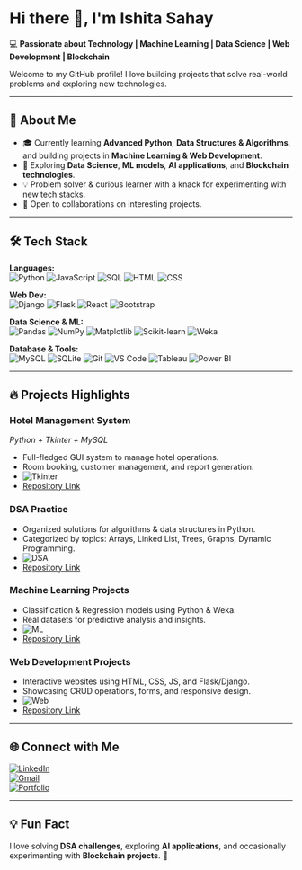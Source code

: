 # Hi there 👋, I'm Ishita Sahay

💻 **Passionate about Technology | Machine Learning | Data Science | Web Development | Blockchain**

Welcome to my GitHub profile! I love building projects that solve real-world problems and exploring new technologies.  

---

## 🌟 About Me
- 🎓 Currently learning **Advanced Python**, **Data Structures & Algorithms**, and building projects in **Machine Learning & Web Development**.  
- 🌱 Exploring **Data Science**, **ML models**, **AI applications**, and **Blockchain technologies**.  
- 💡 Problem solver & curious learner with a knack for experimenting with new tech stacks.  
- 🤝 Open to collaborations on interesting projects.  

---

## 🛠️ Tech Stack

**Languages:**  
![Python](https://img.shields.io/badge/Python-3776AB?style=for-the-badge&logo=python&logoColor=white) 
![JavaScript](https://img.shields.io/badge/JavaScript-F7DF1E?style=for-the-badge&logo=javascript&logoColor=black) 
![SQL](https://img.shields.io/badge/SQL-4479A1?style=for-the-badge&logo=mysql&logoColor=white) 
![HTML](https://img.shields.io/badge/HTML-E34F26?style=for-the-badge&logo=html5&logoColor=white) 
![CSS](https://img.shields.io/badge/CSS-1572B6?style=for-the-badge&logo=css3&logoColor=white)  

**Web Dev:**  
![Django](https://img.shields.io/badge/Django-092E20?style=for-the-badge&logo=django&logoColor=white) 
![Flask](https://img.shields.io/badge/Flask-000000?style=for-the-badge&logo=flask&logoColor=white) 
![React](https://img.shields.io/badge/React-61DAFB?style=for-the-badge&logo=react&logoColor=black) 
![Bootstrap](https://img.shields.io/badge/Bootstrap-7952B3?style=for-the-badge&logo=bootstrap&logoColor=white)  

**Data Science & ML:**  
![Pandas](https://img.shields.io/badge/Pandas-150458?style=for-the-badge&logo=pandas&logoColor=white) 
![NumPy](https://img.shields.io/badge/NumPy-013243?style=for-the-badge&logo=numpy&logoColor=white) 
![Matplotlib](https://img.shields.io/badge/Matplotlib-11557C?style=for-the-badge&logo=matplotlib&logoColor=white) 
![Scikit-learn](https://img.shields.io/badge/Scikit--learn-F7931E?style=for-the-badge&logo=scikitlearn&logoColor=white) 
![Weka](https://img.shields.io/badge/Weka-FF6A00?style=for-the-badge&logoColor=white)  

**Database & Tools:**  
![MySQL](https://img.shields.io/badge/MySQL-4479A1?style=for-the-badge&logo=mysql&logoColor=white) 
![SQLite](https://img.shields.io/badge/SQLite-003B57?style=for-the-badge&logo=sqlite&logoColor=white) 
![Git](https://img.shields.io/badge/Git-F05032?style=for-the-badge&logo=git&logoColor=white) 
![VS Code](https://img.shields.io/badge/VS%20Code-007ACC?style=for-the-badge&logo=visualstudiocode&logoColor=white) 
![Tableau](https://img.shields.io/badge/Tableau-E97627?style=for-the-badge&logo=tableau&logoColor=white) 
![Power BI](https://img.shields.io/badge/Power%20BI-F2C811?style=for-the-badge&logo=power-bi&logoColor=black)  

---

## 🔥 Projects Highlights

### **Hotel Management System**  
*Python + Tkinter + MySQL*  
- Full-fledged GUI system to manage hotel operations.  
- Room booking, customer management, and report generation.  
- ![Tkinter](https://img.shields.io/badge/Tkinter-GUI-blue?style=for-the-badge)  
- [Repository Link](https://github.com/ishita3120/HotelManagementSystem)  

### **DSA Practice**  
- Organized solutions for algorithms & data structures in Python.  
- Categorized by topics: Arrays, Linked List, Trees, Graphs, Dynamic Programming.  
- ![DSA](https://img.shields.io/badge/DSA-Algorithms-orange?style=for-the-badge)  
- [Repository Link](https://github.com/ishita3120/DSA-Practice)  

### **Machine Learning Projects**  
- Classification & Regression models using Python & Weka.  
- Real datasets for predictive analysis and insights.  
- ![ML](https://img.shields.io/badge/Machine_Learning-Python-green?style=for-the-badge)  
- [Repository Link](https://github.com/ishita3120/ML-Projects)  

### **Web Development Projects**  
- Interactive websites using HTML, CSS, JS, and Flask/Django.  
- Showcasing CRUD operations, forms, and responsive design.  
- ![Web](https://img.shields.io/badge/Web-Development-blueviolet?style=for-the-badge)  
- [Repository Link](https://github.com/ishita3120/Web-Projects)  

---

## 🌐 Connect with Me

[![LinkedIn](https://img.shields.io/badge/LinkedIn-0077B5?style=for-the-badge&logo=linkedin&logoColor=white)](https://www.linkedin.com/in/ishita-sahay/)  
[![Gmail](https://img.shields.io/badge/Gmail-D14836?style=for-the-badge&logo=gmail&logoColor=white)](mailto:your_email@gmail.com)  
[![Portfolio](https://img.shields.io/badge/Portfolio-000000?style=for-the-badge&logo=aboutdotme&logoColor=white)](https://yourportfolio.com)  

---

## 💡 Fun Fact
I love solving **DSA challenges**, exploring **AI applications**, and occasionally experimenting with **Blockchain projects**. 🚀
